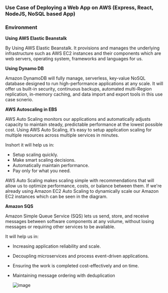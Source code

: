 
<h3> Use Case of Deploying a Web App on AWS (Express, React, NodeJS, NoSQL based App) </h3>
  
  
  <h3> Environment </h3> 
    
 <b>  Using AWS Elastic Beanstalk </b>
 
By Using AWS Elastic Beanstalk. It provisions and manages the underlying infrastructure such as AWS EC2 instances and their components which are web servers, operating system, frameworks and languages for us. 

 <b>  Using Dynamo DB </b>
 
Amazon DynamoDB will fully manage, serverless, key-value NoSQL database designed to run high-performance applications at any scale. It will offer us built-in security, continuous backups, automated multi-Region replication, in-memory caching, and data import and export tools in this use case scnerio.    

<b> AWS Autoscaling in EBS </b>

AWS Auto Scaling monitors our applications and automatically adjusts capacity to maintain steady, predictable performance at the lowest possible cost. Using AWS Auto Scaling, it’s easy to setup application scaling for multiple resources across multiple services in minutes. 

Inshort it will help us in:

- Setup scaling quickly.
- Make smart scaling decisions.
- Automatically maintain performance.
- Pay only for what you need.


AWS Auto Scaling makes scaling simple with recommendations that will allow us to optimize performance, costs, or balance between them. If we're already using Amazon EC2 Auto Scaling to dynamically scale our Amazon EC2 instances which can be seen in the diagram. 

<b> Amazon SQS </b>

Amazon Simple Queue Service (SQS) lets us send, store, and receive messages between software components at any volume, without losing messages or requiring other services to be available.

It will help us in: 

- Increasing application reliability and scale.
- Decoupling microservices and process event-driven applications.
- Ensuring the work is completed cost-effectively and on time.
- Maintaining message ordering with deduplication
    
    
    
    
    
    ![image](https://user-images.githubusercontent.com/58930229/199098310-f8ac0589-4895-4071-b6da-20a43485cdf3.png)
